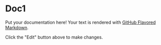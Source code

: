 # Doc1

Put your documentation here! Your text is rendered with [GitHub Flavored Markdown](https://help.github.com/articles/github-flavored-markdown).

Click the "Edit" button above to make changes.

